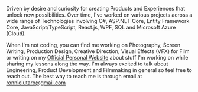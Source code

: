 Driven by desire and curiosity for creating Products and Experiences that unlock new possibilities. Over time, I've worked on various projects across a wide range of Technologies involving C#, ASP.NET Core, Entity Framework Core, JavaScript/TypeScript, React.js, WPF, SQL and Microsoft Azure (Cloud).

When I'm not coding, you can find me working on Photography, Screen Writing, Production Design, Creative Direction, Visual Effects (VFX) for Film or writing on my [Official Personal Website](https://ronnielutalo.github.io/blog/) about stuff I'm working on while sharing my lessons along the way. I'm always excited to talk about Engineering, Product Development and Filmmaking in general so feel free to reach out. The best way to reach me is through email at ronnielutaro@gmail.com
